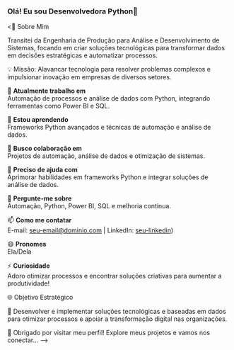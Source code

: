 ### Olá! Eu sou Desenvolvedora Python👋

<🌟 Sobre Mim

Transitei da Engenharia de Produção para Análise e Desenvolvimento de Sistemas, focando em criar soluções tecnológicas para transformar dados em decisões estratégicas e automatizar processos.

💡 Missão: Alavancar tecnologia para resolver problemas complexos e impulsionar inovação em empresas de diversos setores.

🔭 **Atualmente trabalho em**  
Automação de processos e análise de dados com Python, integrando ferramentas como Power BI e SQL.

🌱 **Estou aprendendo**  
Frameworks Python avançados e técnicas de automação e análise de dados.

👯 **Busco colaboração em**  
Projetos de automação, análise de dados e otimização de sistemas.

🤔 **Preciso de ajuda com**  
Aprimorar habilidades em frameworks Python e integrar soluções de análise de dados.

💬 **Pergunte-me sobre**  
Automação, Python, Power BI, SQL e melhoria contínua.

📫 **Como me contatar**  
E-mail: seu-email@dominio.com | LinkedIn: [seu-linkedin]([https://www.linkedin.com/in/marcia-fonseca-b4975953))

😄 **Pronomes**  
Ela/Dela

⚡ **Curiosidade**  
Adoro otimizar processos e encontrar soluções criativas para aumentar a produtividade!

🌐 Objetivo Estratégico

💼 Desenvolver e implementar soluções tecnológicas e baseadas em dados para otimizar processos e apoiar a transformação digital nas organizações.


🌟 Obrigado por visitar meu perfil! Explore meus projetos e vamos nos conectar...
-->
